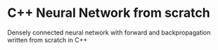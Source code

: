 # C++ Neural Network from scratch
Densely connected neural network with forward and backpropagation written from scratch in C++ 
